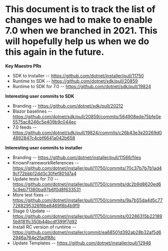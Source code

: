 # This document is to track the list of changes we had to make to enable 7.0 when we branched in 2021. This will hopefully help us when we do this again in the future.

**Key Maestro PRs**

- SDK to Installer -- https://github.com/dotnet/installer/pull/11750
- Runtime to SDK -- https://github.com/dotnet/sdk/pull/20859
- Runtime to SDK for 7.0 -- https://github.com/dotnet/sdk/pull/19824


**Interesting user commits to SDK**

- Branding -- https://github.com/dotnet/sdk/pull/20212
- Blazor baselines -- https://github.com/dotnet/sdk/pull/20859/commits/564908ede75bfe0e5575ac8246c5e409b9c044ec
- 7.0 feeds -- https://github.com/dotnet/sdk/pull/19824/commits/c26b43e3e20269d04892847c4cbf6641a042b658

**Interesting user commits to installer**

- Branding -- https://github.com/dotnet/installer/pull/11566/files
- KnownFrameworkReferences -- https://github.com/dotnet/installer/pull/11750/commits/70c37b7b7b1ad49cf72bbb12dd3c30fef801d7a4
- Update tests for 7.0 -- https://github.com/dotnet/installer/pull/11750/commits/dc2b9d8620ed65c9eb71380ba97b6f0d8f633531
- More test fixes -- https://github.com/dotnet/installer/pull/11750/commits/9a7b55da4d5c777268295326f6be8469f8b4b9f9
- Stage 0 Update -- https://github.com/dotnet/installer/pull/11750/commits/02286315b221895b8181fc350b44bcdf399f7d92
- Install RC version of runtime -- https://github.com/dotnet/installer/commit/ea68501d392ab28b32af5d62946a764e2fadf88c
- Update Templates -- https://github.com/dotnet/installer/pull/12946

